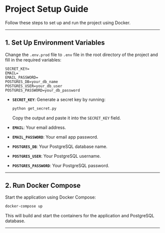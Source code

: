 # Project Setup Guide

Follow these steps to set up and run the project using Docker.

---

## 1. Set Up Environment Variables

Change the `.env.prod` file to  `.env` file in the root directory of the project and fill in the required variables:

```plaintext
SECRET_KEY=
EMAIL=
EMAIL_PASSWORD=
POSTGRES_DB=your_db_name
POSTGRES_USER=your_db_user
POSTGRES_PASSWORD=your_db_password
```

- **`SECRET_KEY`**: Generate a secret key by running:
  ```bash
  python get_secret.py
  ```
  Copy the output and paste it into the `SECRET_KEY` field.

- **`EMAIL`**: Your email address.
- **`EMAIL_PASSWORD`**: Your email app password.
- **`POSTGRES_DB`**: Your PostgreSQL database name.
- **`POSTGRES_USER`**: Your PostgreSQL username.
- **`POSTGRES_PASSWORD`**: Your PostgreSQL password.

---

## 2. Run Docker Compose

Start the application using Docker Compose:

```bash
docker-compose up
```

This will build and start the containers for the application and PostgreSQL database.

---